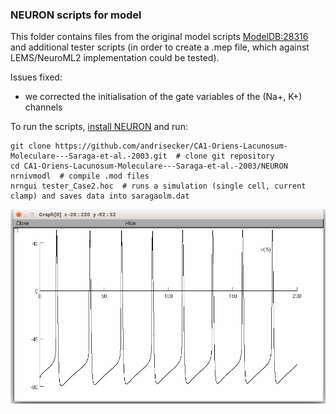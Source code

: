 ### NEURON scripts for model

This folder contains files from the original model scripts [ModelDB:28316](https://senselab.med.yale.edu/ModelDB/showModel.cshtml?model=28316) and additional tester scripts (in order to create a .mep file, which against LEMS/NeuroML2 implementation could be tested).

Issues fixed:
- we corrected the initialisation of the gate variables of the (Na+, K+) channels 

To run the scripts, [install NEURON](https://www.neuron.yale.edu/neuron/download) and run:

    git clone https://github.com/andrisecker/CA1-Oriens-Lacunosum-Moleculare---Saraga-et-al.-2003.git  # clone git repository
    cd CA1-Oriens-Lacunosum-Moleculare---Saraga-et-al.-2003/NEURON
    nrnivmodl  # compile .mod files
    nrngui tester_Case2.hoc  # runs a simulation (single cell, current clamp) and saves data into saragaolm.dat

![](https://raw.githubusercontent.com/andrisecker/CA1-Oriens-Lacunosum-Moleculare---Saraga-et-al.-2003/master/NEURON/saraga2003olm.png)
